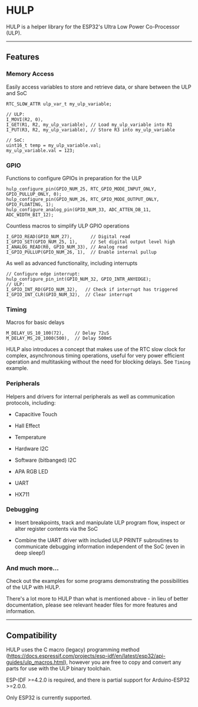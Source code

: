 # HULP

HULP is a helper library for the ESP32's Ultra Low Power Co-Processor (ULP).

***

## Features

### Memory Access

Easily access variables to store and retrieve data, or share between the ULP and SoC
```
RTC_SLOW_ATTR ulp_var_t my_ulp_variable;

// ULP:
I_MOVI(R2, 0),
I_GET(R1, R2, my_ulp_variable), // Load my_ulp_variable into R1
I_PUT(R3, R2, my_ulp_variable), // Store R3 into my_ulp_variable

// SoC:
uint16_t temp = my_ulp_variable.val;
my_ulp_variable.val = 123;
```
### GPIO

Functions to configure GPIOs in preparation for the ULP
```
hulp_configure_pin(GPIO_NUM_25, RTC_GPIO_MODE_INPUT_ONLY, GPIO_PULLUP_ONLY, 0);
hulp_configure_pin(GPIO_NUM_26, RTC_GPIO_MODE_OUTPUT_ONLY, GPIO_FLOATING, 1);
hulp_configure_analog_pin(GPIO_NUM_33, ADC_ATTEN_DB_11, ADC_WIDTH_BIT_12);
```
Countless macros to simplify ULP GPIO operations
```
I_GPIO_READ(GPIO_NUM_27),       // Digital read
I_GPIO_SET(GPIO_NUM_25, 1),     // Set digital output level high
I_ANALOG_READ(R0, GPIO_NUM_33), // Analog read
I_GPIO_PULLUP(GPIO_NUM_26, 1),  // Enable internal pullup
```
As well as advanced functionality, including interrupts
```
// Configure edge interrupt:
hulp_configure_pin_int(GPIO_NUM_32, GPIO_INTR_ANYEDGE);
// ULP:
I_GPIO_INT_RD(GPIO_NUM_32),   // Check if interrupt has triggered
I_GPIO_INT_CLR(GPIO_NUM_32),  // Clear interrupt
```
### Timing

Macros for basic delays
```
M_DELAY_US_10_100(72),    // Delay 72uS
M_DELAY_MS_20_1000(500),  // Delay 500mS
```
HULP also introduces a concept that makes use of the RTC slow clock for complex, asynchronous timing operations, useful for very power efficient operation and multitasking without the need for blocking delays. See `Timing` example.

### Peripherals

Helpers and drivers for internal peripherals as well as communication protocols, including:

* Capacitive Touch

* Hall Effect

* Temperature

* Hardware I2C

* Software (bitbanged) I2C

* APA RGB LED

* UART

* HX711


### Debugging

* Insert breakpoints, track and manipulate ULP program flow, inspect or alter register contents via the SoC

* Combine the UART driver with included ULP PRINTF subroutines to communicate debugging information independent of the SoC (even in deep sleep!)

### And much more...

Check out the examples for some programs demonstrating the possibilities of the ULP with HULP.

There's a lot more to HULP than what is mentioned above - in lieu of better documentation, please see relevant header files for more features and information.

***

## Compatibility

HULP uses the C macro (legacy) programming method (https://docs.espressif.com/projects/esp-idf/en/latest/esp32/api-guides/ulp_macros.html), however you are free to copy and convert any parts for use with the ULP binary toolchain.


ESP-IDF >=4.2.0 is required, and there is partial support for Arduino-ESP32 >=2.0.0.


Only ESP32 is currently supported.